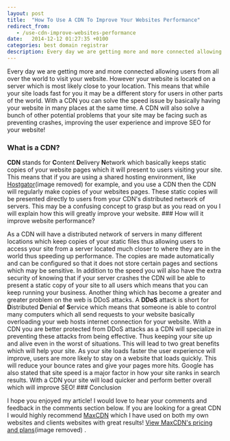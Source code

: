 ```yaml
---
layout: post
title:  "How To Use A CDN To Improve Your Websites Performance"
redirect_from:
   - /use-cdn-improve-websites-performance
date:   2014-12-12 01:27:35 +0100
categories: best domain registrar
description: Every day we are getting more and more connected allowing users from all over the world to visit your website. However your website is located on a server which is most likely close to your location.
---
```


Every day we are getting more and more connected allowing users from all over the world to visit your website. However your website is located on a server which is most likely close to your location. This means that while your site loads fast for you it may be a different story for users in other parts of the world. With a CDN you can solve the speed issue by basically having your website in many places at the same time. A CDN will also solve a bunch of other potential problems that your site may be facing such as preventing crashes, improving the user experience and improve SEO for your website!

### What is a CDN?

 **CDN** stands for **C**ontent **D**elivery **N**etwork which basically keeps static copies of your website pages which it will present to users visiting your site. This means that if you are using a shared hosting environment, like [Hostgator](http://www.kqzyfj.com/q997lnwtnvAIBEGGJIACBFCBJCC)(image removed) for example, and you use a CDN then the CDN will regularly make copies of your websites pages. These static copies will be presented directly to users from your CDN's distributed network of servers. This may be a confusing concept to grasp but as you read on you I will explain how this will greatly improve your website. ### How will it improve website performance?

 As a CDN will have a distributed network of servers in many different locations which keep copies of your static files thus allowing users to access your site from a server located much closer to where they are in the world thus speeding up performance. The copies are made automatically and can be configured so that it does not store certain pages and sections which may be sensitive. In addition to the speed you will also have the extra security of knowing that if your server crashes the CDN will be able to present a static copy of your site to all users which means that you can keep running your business. Another thing which has become a greater and greater problem on the web is DDoS attacks. A **DDoS** attack is short for **D**istributed **D**enial **o**f **S**ervice which means that someone is able to control many computers which all send requests to your website basically overloading your web hosts internet connection for your website. With a CDN you are better protected from DDoS attacks as a CDN will specialize in preventing these attacks from being effective. Thus keeping your site up and alive even in the worst of situations. This will lead to two great benefits which will help your site. As your site loads faster the user experience will improve, users are more likely to stay on a website that loads quickly. This will reduce your bounce rates and give your pages more hits. Google has also stated that site speed is a major factor in how your site ranks in search results. With a CDN your site will load quicker and perform better overall which will improve SEO! ### Conclusion

 I hope you enjoyed my article! I would love to hear your comments and feedback in the comments section below. If you are looking for a great CDN I would highly recommend [MaxCDN](http://www.tkqlhce.com/92102hz74z6MUNQSSVUMOOQUQRVP) which I have used on both my own websites and clients websites with great results! [View MaxCDN's pricing and plans](http://www.tkqlhce.com/92102hz74z6MUNQSSVUMOOQUQRVP)(image removed) .
